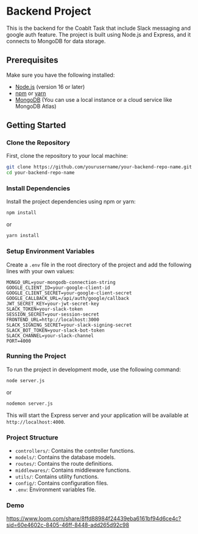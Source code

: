 # Backend Project

This is the backend for the Coablt Task that include Slack messaging and google auth feature. The project is built using Node.js and Express, and it connects to MongoDB for data storage.

## Prerequisites

Make sure you have the following installed:

- [Node.js](https://nodejs.org/) (version 16 or later)
- [npm](https://www.npmjs.com/) or [yarn](https://yarnpkg.com/)
- [MongoDB](https://www.mongodb.com/) (You can use a local instance or a cloud service like MongoDB Atlas)

## Getting Started

### Clone the Repository

First, clone the repository to your local machine:

```bash
git clone https://github.com/yourusername/your-backend-repo-name.git
cd your-backend-repo-name
```

### Install Dependencies

Install the project dependencies using npm or yarn:

```bash
npm install
```

or

```bash
yarn install
```

### Setup Environment Variables

Create a `.env` file in the root directory of the project and add the following lines with your own values:

```
MONGO_URL=your-mongodb-connection-string
GOOGLE_CLIENT_ID=your-google-client-id
GOOGLE_CLIENT_SECRET=your-google-client-secret
GOOGLE_CALLBACK_URL=/api/auth/google/callback
JWT_SECRET_KEY=your-jwt-secret-key
SLACK_TOKEN=your-slack-token
SESSION_SECRET=your-session-secret
FRONTEND_URL=http://localhost:3000
SLACK_SIGNING_SECRET=your-slack-signing-secret
SLACK_BOT_TOKEN=your-slack-bot-token
SLACK_CHANNEL=your-slack-channel
PORT=4000
```

### Running the Project

To run the project in development mode, use the following command:

```bash
node server.js
```

or

```bash
nodemon server.js
```

This will start the Express server and your application will be available at `http://localhost:4000`.

### Project Structure

- `controllers/`: Contains the controller functions.
- `models/`: Contains the database models.
- `routes/`: Contains the route definitions.
- `middlewares/`: Contains middleware functions.
- `utils/`: Contains utility functions.
- `config/`: Contains configuration files.
- `.env`: Environment variables file.

### Demo

https://www.loom.com/share/8ffd88984f24439eba6161bf94d6ce4c?sid=60e4602c-8405-46ff-8448-add265d92c98
